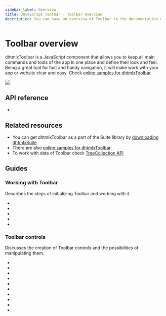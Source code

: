 ```yaml
---
sidebar_label: Overview
title: JavaScript Toolbar - Toolbar Overview 
description: You can have an overview of Toolbar in the documentation of the DHTMLX JavaScript UI library. Browse developer guides and API reference, try out code examples and live demos, and download a free 30-day evaluation version of DHTMLX Suite 7.
---
```


# Toolbar overview

dhtmlxToolbar is a JavaScript component that allows you to keep all main commands and tools of the app in one place and define their look and feel.
Being a great tool for fast and handy navigation, it will make work with your app or website clear and easy. Check [online samples for dhtmlxToolbar](https://snippet.dhtmlx.com/all?text=%23toolbar).

![](../assets/toolbar/toolbar_front.png)

## API reference

- [](toolbar/api/api_overview.md)

## Related resources

- You can get dhtmlxToolbar as a part of the Suite library by [downloading dhtmlxSuite](https://dhtmlx.com/docs/products/dhtmlxSuite/download.shtml)
- There are also [online samples for dhtmlxToolbar](https://snippet.dhtmlx.com/all?text=%23toolbar)
- To work with data of Toolbar check [TreeCollection API](tree_collection.md)

## Guides

### Working with Toolbar

Describes the steps of initializing Toolbar and working with it.

- [](toolbar/how_to_start.md)
- [](toolbar/load_data.md)
- [](toolbar/common_methods.md)
- [](toolbar/customization.md)
- [](toolbar/handling_events.md)

### Toolbar controls

Discusses the creation of Toolbar controls and the possibilities of manipulating them.

- [](toolbar/button.md)
- [](toolbar/customhtmlbutton.md)
- [](toolbar/datepicker.md)
- [](toolbar/image_button.md)
- [](toolbar/input.md)
- [](toolbar/navitem.md)
- [](toolbar/selectbutton.md)
- [](toolbar/separator.md)
- [](toolbar/spacer.md)
- [](toolbar/title.md)  
